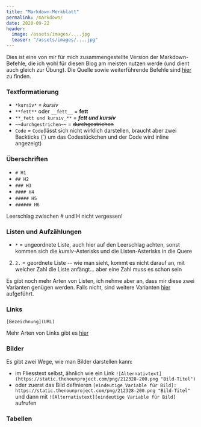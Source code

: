 ```yaml
---
title: "Markdown-Merkblatt"
permalink: /markdown/
date: 2020-09-22
header:
  image: /assets/images/....jpg
  teaser: "/assets/images/....jpg"
---
```


Dies ist eine von mir für mich zusammengestellte Version der Markdown-Befehle, die ich wohl für diesen Blog am meisten nutzen werde (und dient auch gleich zur Übung). 
Die Quelle sowie weiterführende Befehle sind [hier](https://github.com/adam-p/markdown-here/wiki/Markdown-Cheatsheet) zu finden. 


### Textformatierung
* `*kursiv*` = *kursiv* 
* `**fett**` oder `__fett__` = **fett** 
* `**_fett und kursiv_**` = **_fett und kursiv_**
* `~~durchgestrichen~~` = ~~durchgestrichen~~
* `Code` = `Code`(lässt sich nicht wirklich darstellen, braucht aber zwei Backticks (`) um das Codestückchen und der Code wird inline angezeigt)

### Überschriften
* `# H1`
* `## H2`
* `### H3`
* `#### H4`
* `##### H5`
* `###### H6`

Leerschlag zwischen # und H nicht vergessen!

### Listen und Aufzählungen

* `*` = ungeordnete Liste, auch hier auf den Leerschlag achten, sonst kommen sich die *kursiv*-Asterisks und die Listen-Asterisks in die Quere
2. `2.` = geordnete Liste -- wie man sieht, kommt es nicht darauf an, mit welcher Zahl die Liste anfängt... aber eine Zahl muss es schon sein

Es gibt noch mehr Arten von Listen, ich nehme aber an, dass mir diese zwei Varianten genügen werden. Falls nicht, sind weitere Varianten [hier](https://github.com/adam-p/markdown-here/wiki/Markdown-Cheatsheet#lists) aufgeführt. 

### Links

`[Bezeichnung](URL)`

Mehr Arten von Links gibt es [hier](https://github.com/adam-p/markdown-here/wiki/Markdown-Cheatsheet#links)

### Bilder
Es gibt zwei Wege, wie man Bilder darstellen kann: 
* im Fliesstext selbst, ähnlich wie ein Link `![Alternativtext](https://static.thenounproject.com/png/212328-200.png "Bild-Titel")` 
* oder zuerst das Bild definieren `[eindeutige Variable für Bild]: https://static.thenounproject.com/png/212328-200.png "Bild-Titel"` und dann mit `![Alternativtext][eindeutige Variable für Bild]` aufrufen 

### Tabellen





